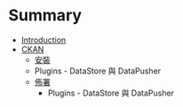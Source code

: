 # Summary

* [Introduction](README.md)
* [CKAN](chapter1.md)
   * [安裝](ckan_install.md)
   * Plugins - DataStore 與 DataPusher
   * [佈署](deployment.md)
       * Plugins - DataStore 與 DataPusher


